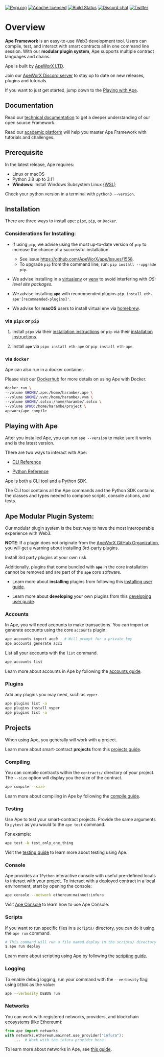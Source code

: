 [![Pypi.org][pypi-badge]][pypi-url]
[![Apache licensed][licence-badge]][licence-url]
[![Build Status][actions-badge]][actions-url]
[![Discord chat][discord-badge]][discord-url]
[![Twitter][twitter-badge]][twitter-url]

# Overview

**Ape Framework** is an easy-to-use Web3 development tool.
Users can compile, test, and interact with smart contracts all in one command line session.
With our **modular plugin system**, Ape supports multiple contract languages and chains.

Ape is built by [ApeWorX LTD](https://www.apeworx.io/).

Join our [ApeWorX Discord server][discord-url] to stay up to date on new releases, plugins and tutorials.

If you want to just get started, jump down to the [Playing with Ape](#playing-with-ape).

## Documentation

Read our [technical documentation](https://docs.apeworx.io/ape/stable/) to get a deeper understanding of our open source Framework.

Read our [academic platform](https://academy.apeworx.io/) will help you master Ape Framework with tutorials and challenges.

## Prerequisite

In the latest release, Ape requires:

- Linux or macOS
- Python 3.8 up to 3.11
- **Windows**: Install Windows Subsystem Linux [(WSL)](https://docs.microsoft.com/en-us/windows/wsl/install)

Check your python version in a terminal with `python3 --version`.

## Installation

There are three ways to install ape: `pipx`, `pip`, or `Docker`.

### Considerations for Installing:

- If using `pip`, we advise using the most up-to-date version of `pip` to increase the chance of a successful installation.

  - See issue https://github.com/ApeWorX/ape/issues/1558.
  - To upgrade `pip` from the command line, run: `pip install --upgrade pip`.

- We advise installing in a [virtualenv](https://pypi.org/project/virtualenv/) or [venv](https://docs.python.org/3/library/venv.html) to avoid interfering with *OS-level site packages*.

- We advise installing **`ape`** with recommended plugins `pip install eth-ape'[recommended-plugins]'`.

- We advise for **macOS** users to install virtual env via [homebrew](https://formulae.brew.sh/formula/virtualenv).

### via `pipx` or `pip`

1. Install `pipx` via their [installation instructions](https://pypa.github.io/pipx/) or `pip` via their [installation instructions](https://pip.pypa.io/en/stable/cli/pip_install/).

2. Install **`ape`** via `pipx install eth-ape` or `pip install eth-ape`.

### via `docker`

Ape can also run in a docker container.

Please visit our [Dockerhub](https://hub.docker.com/repository/docker/apeworx/ape) for more details on using Ape with Docker.

```bash
docker run \
--volume $HOME/.ape:/home/harambe/.ape \
--volume $HOME/.vvm:/home/harambe/.vvm \
--volume $HOME/.solcx:/home/harambe/.solcx \
--volume $PWD:/home/harambe/project \
apeworx/ape compile
```

## Playing with Ape

After you installed Ape, you can run `ape --version` to make sure it works and is the latest version.

There are two ways to interact with Ape:

- [CLI Reference](https://docs.apeworx.io/ape/latest/index.html)

- [Python Reference](https://docs.apeworx.io/ape/latest/index.html)

Ape is both a CLI tool and a Python SDK.

The CLI tool contains all the Ape commands and the Python SDK contains the classes and types needed to compose scripts, console actions, and tests.

## **Ape Modular Plugin System:**

Our modular plugin system is the best way to have the most interoperable experience with Web3.

**NOTE**: If a plugin does not originate from the [ApeWorX GitHub Organization](https://github.com/ApeWorX?q=ape&type=all), you will get a warning about installing 3rd-party plugins.

Install 3rd party plugins at your own risk.

Additionally, plugins that come bundled with **`ape`** in the core installation cannot be removed and are part of the **`ape`** core software.

- Learn more about **installing** plugins from following this [installing user guide](https://docs.apeworx.io/ape/stable/userguides/installing_plugins.html).

- Learn more about **developing** your own plugins from this [developing user guide](https://docs.apeworx.io/ape/stable/userguides/developing_plugins.html).

### Accounts

In Ape, you will need accounts to make transactions.
You can import or generate accounts using the core `accounts` plugin:

```bash
ape accounts import acc0   # Will prompt for a private key
ape accounts generate acc1
```

List all your accounts with the `list` command.

```bash
ape accounts list
```

Learn more about accounts in Ape by following the [accounts guide](https://docs.apeworx.io/ape/stable/userguides/accounts.html).

### Plugins

Add any plugins you may need, such as `vyper`.

```bash
ape plugins list -a
ape plugins install vyper
ape plugins list -a
```

## Projects

When using Ape, you generally will work with a project.

Learn more about smart-contract **projects** from this [projects guide](https://docs.apeworx.io/ape/stable/userguides/projects.html).

### Compiling

You can compile contracts within the `contracts/` directory of your project.
The `--size` option will display you the size of the contract.

```bash
ape compile --size
```

Learn more about compiling in Ape by following the [compile guide](https://docs.apeworx.io/ape/stable/userguides/compile.html).

### Testing

Use Ape to test your smart-contract projects.
Provide the same arguments to `pytest` as you would to the `ape test` command.

For example:

```bash
ape test -k test_only_one_thing
```

Visit the [testing guide](https://docs.apeworx.io/ape/stable/userguides/testing.html) to learn more about testing using Ape.

### Console

Ape provides an `IPython` interactive console with useful pre-defined locals to interact with your project.
To interact with a deployed contract in a local environment, start by opening the console:

```bash
ape console --network ethereum:mainnet:infura
```

Visit [Ape Console](https://docs.apeworx.io/ape/stable/commands/console.html) to learn how to use Ape Console.

### Scripts

If you want to run specific files in a `scripts/` directory, you can do it using the `ape run` command.

```bash
# This command will run a file named deploy in the scripts/ directory
$ ape run deploy
```

Learn more about scripting using Ape by following the [scripting guide](https://docs.apeworx.io/ape/stable/userguides/scripts.html).

### Logging

To enable debug logging, run your command with the `--verbosity` flag using `DEBUG` as the value:

```bash
ape --verbosity DEBUG run
```

### Networks

You can work with registered networks, providers, and blockchain ecosystems (like Ethereum):

```python
from ape import networks
with networks.ethereum.mainnet.use_provider("infura"):
    ...  # Work with the infura provider here
```

To learn more about networks in Ape, see [this guide](https://docs.apeworx.io/ape/stable/commands/networks.html).

[actions-badge]: https://github.com/ApeWorX/ape/actions/workflows/test.yaml/badge.svg
[actions-url]: https://github.com/ApeWorX/ape/actions?query=branch%3Amain+event%3Apush
[discord-badge]: https://img.shields.io/discord/922917176040640612.svg?logo=discord&style=flat-square
[discord-url]: https://discord.gg/apeworx
[licence-badge]: https://img.shields.io/github/license/ApeWorX/ape?color=blue
[licence-url]: https://github.com/ApeWorX/ape/blob/main/LICENSE
[pypi-badge]: https://img.shields.io/badge/pypi.org-orange
[pypi-url]: https://pypi.org/project/eth-ape/
[twitter-badge]: https://img.shields.io/twitter/follow/ApeFramework
[twitter-url]: https://twitter.com/ApeFramework
